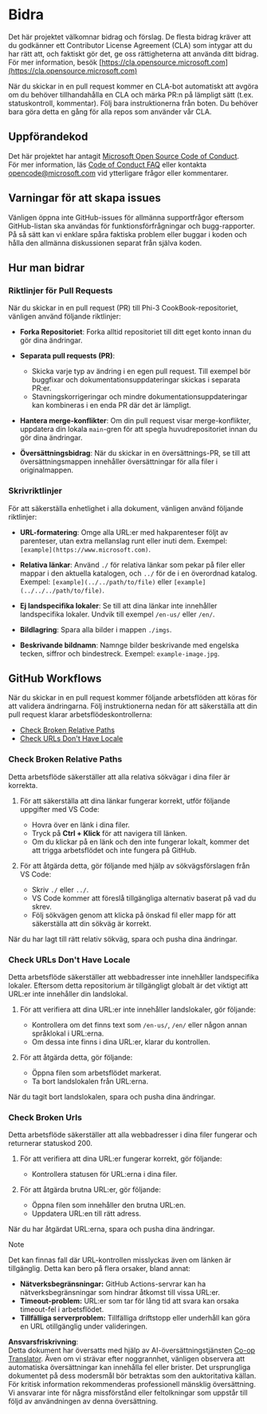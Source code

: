 <!--
CO_OP_TRANSLATOR_METADATA:
{
  "original_hash": "90d0d072cf26ccc1f271a580d3e45d70",
  "translation_date": "2025-07-16T14:41:55+00:00",
  "source_file": "CONTRIBUTING.md",
  "language_code": "sv"
}
-->
# Bidra

Det här projektet välkomnar bidrag och förslag. De flesta bidrag kräver att du godkänner ett Contributor License Agreement (CLA) som intygar att du har rätt att, och faktiskt gör det, ge oss rättigheterna att använda ditt bidrag. För mer information, besök [https://cla.opensource.microsoft.com](https://cla.opensource.microsoft.com)

När du skickar in en pull request kommer en CLA-bot automatiskt att avgöra om du behöver tillhandahålla en CLA och märka PR:n på lämpligt sätt (t.ex. statuskontroll, kommentar). Följ bara instruktionerna från boten. Du behöver bara göra detta en gång för alla repos som använder vår CLA.

## Uppförandekod

Det här projektet har antagit [Microsoft Open Source Code of Conduct](https://opensource.microsoft.com/codeofconduct/).  
För mer information, läs [Code of Conduct FAQ](https://opensource.microsoft.com/codeofconduct/faq/) eller kontakta [opencode@microsoft.com](mailto:opencode@microsoft.com) vid ytterligare frågor eller kommentarer.

## Varningar för att skapa issues

Vänligen öppna inte GitHub-issues för allmänna supportfrågor eftersom GitHub-listan ska användas för funktionsförfrågningar och bugg-rapporter. På så sätt kan vi enklare spåra faktiska problem eller buggar i koden och hålla den allmänna diskussionen separat från själva koden.

## Hur man bidrar

### Riktlinjer för Pull Requests

När du skickar in en pull request (PR) till Phi-3 CookBook-repositoriet, vänligen använd följande riktlinjer:

- **Forka Repositoriet**: Forka alltid repositoriet till ditt eget konto innan du gör dina ändringar.

- **Separata pull requests (PR)**:
  - Skicka varje typ av ändring i en egen pull request. Till exempel bör buggfixar och dokumentationsuppdateringar skickas i separata PR:er.
  - Stavningskorrigeringar och mindre dokumentationsuppdateringar kan kombineras i en enda PR där det är lämpligt.

- **Hantera merge-konflikter**: Om din pull request visar merge-konflikter, uppdatera din lokala `main`-gren för att spegla huvudrepositoriet innan du gör dina ändringar.

- **Översättningsbidrag**: När du skickar in en översättnings-PR, se till att översättningsmappen innehåller översättningar för alla filer i originalmappen.

### Skrivriktlinjer

För att säkerställa enhetlighet i alla dokument, vänligen använd följande riktlinjer:

- **URL-formatering**: Omge alla URL:er med hakparenteser följt av parenteser, utan extra mellanslag runt eller inuti dem. Exempel: `[example](https://www.microsoft.com)`.

- **Relativa länkar**: Använd `./` för relativa länkar som pekar på filer eller mappar i den aktuella katalogen, och `../` för de i en överordnad katalog. Exempel: `[example](../../path/to/file)` eller `[example](../../../path/to/file)`.

- **Ej landspecifika lokaler**: Se till att dina länkar inte innehåller landspecifika lokaler. Undvik till exempel `/en-us/` eller `/en/`.

- **Bildlagring**: Spara alla bilder i mappen `./imgs`.

- **Beskrivande bildnamn**: Namnge bilder beskrivande med engelska tecken, siffror och bindestreck. Exempel: `example-image.jpg`.

## GitHub Workflows

När du skickar in en pull request kommer följande arbetsflöden att köras för att validera ändringarna. Följ instruktionerna nedan för att säkerställa att din pull request klarar arbetsflödeskontrollerna:

- [Check Broken Relative Paths](../..)  
- [Check URLs Don't Have Locale](../..)

### Check Broken Relative Paths

Detta arbetsflöde säkerställer att alla relativa sökvägar i dina filer är korrekta.

1. För att säkerställa att dina länkar fungerar korrekt, utför följande uppgifter med VS Code:
    - Hovra över en länk i dina filer.
    - Tryck på **Ctrl + Klick** för att navigera till länken.
    - Om du klickar på en länk och den inte fungerar lokalt, kommer det att trigga arbetsflödet och inte fungera på GitHub.

1. För att åtgärda detta, gör följande med hjälp av sökvägsförslagen från VS Code:
    - Skriv `./` eller `../`.
    - VS Code kommer att föreslå tillgängliga alternativ baserat på vad du skrev.
    - Följ sökvägen genom att klicka på önskad fil eller mapp för att säkerställa att din sökväg är korrekt.

När du har lagt till rätt relativ sökväg, spara och pusha dina ändringar.

### Check URLs Don't Have Locale

Detta arbetsflöde säkerställer att webbadresser inte innehåller landspecifika lokaler. Eftersom detta repositorium är tillgängligt globalt är det viktigt att URL:er inte innehåller din landslokal.

1. För att verifiera att dina URL:er inte innehåller landslokaler, gör följande:

    - Kontrollera om det finns text som `/en-us/`, `/en/` eller någon annan språklokal i URL:erna.
    - Om dessa inte finns i dina URL:er, klarar du kontrollen.

1. För att åtgärda detta, gör följande:
    - Öppna filen som arbetsflödet markerat.
    - Ta bort landslokalen från URL:erna.

När du tagit bort landslokalen, spara och pusha dina ändringar.

### Check Broken Urls

Detta arbetsflöde säkerställer att alla webbadresser i dina filer fungerar och returnerar statuskod 200.

1. För att verifiera att dina URL:er fungerar korrekt, gör följande:
    - Kontrollera statusen för URL:erna i dina filer.

2. För att åtgärda brutna URL:er, gör följande:
    - Öppna filen som innehåller den brutna URL:en.
    - Uppdatera URL:en till rätt adress.

När du har åtgärdat URL:erna, spara och pusha dina ändringar.

> [!NOTE]  
>  
> Det kan finnas fall där URL-kontrollen misslyckas även om länken är tillgänglig. Detta kan bero på flera orsaker, bland annat:  
>  
> - **Nätverksbegränsningar:** GitHub Actions-servrar kan ha nätverksbegränsningar som hindrar åtkomst till vissa URL:er.  
> - **Timeout-problem:** URL:er som tar för lång tid att svara kan orsaka timeout-fel i arbetsflödet.  
> - **Tillfälliga serverproblem:** Tillfälliga driftstopp eller underhåll kan göra en URL otillgänglig under valideringen.

**Ansvarsfriskrivning**:  
Detta dokument har översatts med hjälp av AI-översättningstjänsten [Co-op Translator](https://github.com/Azure/co-op-translator). Även om vi strävar efter noggrannhet, vänligen observera att automatiska översättningar kan innehålla fel eller brister. Det ursprungliga dokumentet på dess modersmål bör betraktas som den auktoritativa källan. För kritisk information rekommenderas professionell mänsklig översättning. Vi ansvarar inte för några missförstånd eller feltolkningar som uppstår till följd av användningen av denna översättning.